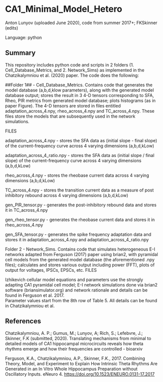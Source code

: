 # CA1_Minimal_Model_Hetero

Anton Lunyov (uploaded June 2020), code from summer 2017+;
FKSkinner (edits)

Language: python

## Summary ##

This repository includes python code and scripts in 2 folders (1. Cell_Database_Metrics, and 2. Network_Sims) as implemented in the Chatzikalymniou et al. (2020) paper.  The code does the following: 

  ##Folder 1## - Cell_Database_Metrics. Contains code that generates the model database (a,b,d,klow parameters), along with the generated model database output; stores the result in 3 4-D tensors corresponding to SFA, Rheo, PIR metrics from generated model database; plots histograms (as in paper Figure). The 4-D tensors are stored in files entitled adaptation_across_4.npy, rheo_across_4.npy and TC_across_4.npy. These files store the models that are subsequently used in the network simulations. 
  
  FILES 
  
  adaptation_across_4.npy - stores the SFA data as (initial slope - final slope) of the current-frequency curve across 4 varying dimensions (a,b,d,kLow)
  
  adaptation_across_4_ratio.npy - stores the SFA data as (initial slope / final slope) of the current-frequency curve across 4 varying dimensions (a,b,d,kLow)
  
  rheo_across_4.npy - stores the rheobase current data across 4 varying dimensions (a,b,d,kLow)
  
  TC_across_4.npy - stores the transition current data as a measure of post inhibitory rebound across 4 varying dimensions (a,b,d,kLow)
  
  gen_PIR_tensor.py - generates the post-inhibitory rebound data and stores it in TC_across_4.npy
  
  gen_rheo_tensor.py - generates the rheobase current data and stores it in rheo_across_4.npy
  
  gen_SFA_tensor.py - generates the spike frequency adaptation data and stores it in adaptation_across_4.npy and adaptation_across_4_ratio.npy
  
  
  Folder 2 - Network_Sims. Contains code that simulates heterogeneous E-I networks adapted from Ferguson (2017) paper using brian2, with pyramidal cell models from the generated model database (the aforementioned .npy files); calculates and stores various output including power (FFT), plots of output for voltages, IPSCs, EPSCs, etc. 
  FILES 


Izhikevich cellular model equations and parameters use the strongly adapting CA1 pyramidal cell model; E-I network simulations done via brian2 software (briansimulator.org) and network rationale and details can be found in Ferguson et al. 2017.  
Parameter values start from the 8th row of Table 5.  All details can be found in Chatzikalymniou et al.



## References ##

Chatzikalymniou, A. P.; Gumus, M.; Lunyov, A; Rich, S.; Lefebvre, J.; Skinner, F.K (submitted, 2020). 
Translating mechanisms from minimal to detailed models of CA1 hippocampal microcircuits reveals how theta rhythms emerge and how their frequencies are controlled - bioarxiv 

Ferguson, K.A., Chatzikalymniou, A.P., Skinner, F.K., 2017. Combining Theory, Model, and Experiment to Explain How Intrinsic Theta Rhythms Are Generated in an In Vitro Whole Hippocampus Preparation without Oscillatory Inputs. eNeuro 4. https://doi.org/10.1523/ENEURO.0131-17.2017

